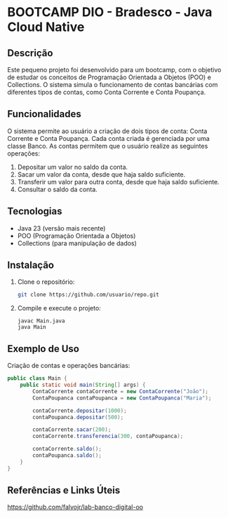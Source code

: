 # BOOTCAMP DIO - Bradesco - Java Cloud Native

## Descrição
Este pequeno projeto foi desenvolvido para um bootcamp, com o objetivo de estudar os conceitos de Programação Orientada a Objetos (POO) e Collections. 
O sistema simula o funcionamento de contas bancárias com diferentes tipos de contas, como Conta Corrente e Conta Poupança.

## Funcionalidades
O sistema permite ao usuário a criação de dois tipos de conta: Conta Corrente e Conta Poupança. Cada conta criada é gerenciada por uma classe Banco.
As contas permitem que o usuário realize as seguintes operações:
1. Depositar um valor no saldo da conta.
2. Sacar um valor da conta, desde que haja saldo suficiente.
3. Transferir um valor para outra conta, desde que haja saldo suficiente.
4. Consultar o saldo da conta.
   
## Tecnologias
- Java 23 (versão mais recente)
- POO (Programação Orientada a Objetos)
- Collections (para manipulação de dados)


## Instalação
1. Clone o repositório:
   ```bash
   git clone https://github.com/usuario/repo.git

2. Compile e execute o projeto:
   ```
   javac Main.java
   java Main
   ```

## Exemplo de Uso

Criação de contas e operações bancárias:
```java
public class Main {
    public static void main(String[] args) {
        ContaCorrente contaCorrente = new ContaCorrente("João");
        ContaPoupanca contaPoupanca = new ContaPoupanca("Maria");

        contaCorrente.depositar(1000);
        contaPoupanca.depositar(500);

        contaCorrente.sacar(200);
        contaCorrente.transferencia(300, contaPoupanca);

        contaCorrente.saldo();
        contaPoupanca.saldo();
    }
}
```
## Referências e Links Úteis
https://github.com/falvojr/lab-banco-digital-oo
